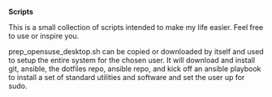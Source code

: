 **Scripts**

This is a small collection of scripts intended to make my life easier. Feel free to use or inspire you.

prep_opensuse_desktop.sh can be copied or downloaded by itself and used to setup the entire system for the chosen user. It will download and install git, ansible, the dotfiles repo, ansible repo, and kick off an ansible playbook to install a set of standard utilities and software and set the user up for sudo.
